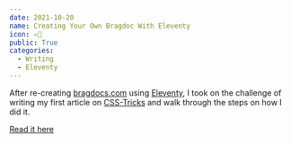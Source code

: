 ```yaml
---
date: 2021-10-20
name: Creating Your Own Bragdoc With Eleventy
icon: ✍🏻
public: True
categories:
  - Writing
  - Eleventy
---
```


After re-creating [bragdocs.com](https://www.bragdocs.com/) using [Eleventy](https://www.11ty.dev/), I took on the challenge of writing my first article on [CSS-Tricks](https://css-tricks.com/) and walk through the steps on how I did it.

[Read it here](https://css-tricks.com/creating-your-own-bragdoc-with-eleventy/)